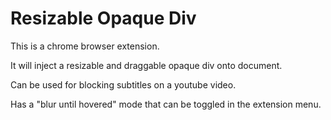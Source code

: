 # Resizable Opaque Div

This is a chrome browser extension.

It will inject a resizable and draggable opaque div onto document.

Can be used for blocking subtitles on a youtube video.

Has a "blur until hovered" mode that can be toggled in the extension menu.
